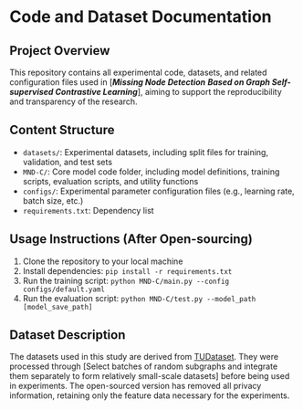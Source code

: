 # Code and Dataset Documentation

## Project Overview
This repository contains all experimental code, datasets, and related configuration files used in [***Missing Node Detection** **Based on Graph Self-supervised Contrastive Learning***], aiming to support the reproducibility and transparency of the research.

## Content Structure
- `datasets/`: Experimental datasets, including split files for training, validation, and test sets
- `MND-C/`: Core model code folder, including model definitions, training scripts, evaluation scripts, and utility functions
- `configs/`: Experimental parameter configuration files (e.g., learning rate, batch size, etc.)
- `requirements.txt`: Dependency list

## Usage Instructions (After Open-sourcing)
1. Clone the repository to your local machine
2. Install dependencies: `pip install -r requirements.txt`
3. Run the training script: `python MND-C/main.py --config configs/default.yaml`
4. Run the evaluation script: `python MND-C/test.py --model_path [model_save_path]`

## Dataset Description
The datasets used in this study are derived from [TUDataset](https://chrsmrrs.github.io/datasets/docs/datasets/?utm_source=chatgpt.com). They were processed through [Select batches of random subgraphs and integrate them separately to form relatively small-scale datasets] before being used in experiments. The open-sourced version has removed all privacy information, retaining only the feature data necessary for the experiments.



